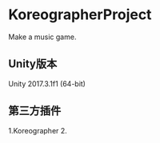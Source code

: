 # KoreographerProject
Make a music game.
## Unity版本
Unity 2017.3.1f1 (64-bit)
## 第三方插件
1.Koreographer
2.
